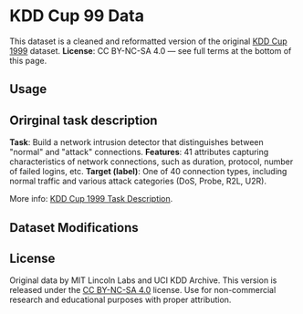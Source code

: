 # KDD Cup 99 Data

This dataset is a cleaned and reformatted version of the original [KDD Cup 1999](http://kdd.ics.uci.edu/databases/kddcup99/kddcup99.html) dataset.
**License**: CC BY-NC-SA 4.0 — see full terms at the bottom of this page.

## Usage

## Orirginal task description

**Task**: Build a network intrusion detector that distinguishes between "normal" and "attack" connections.
**Features**: 41 attributes capturing characteristics of network connections, such as duration, protocol, number of failed logins, etc.
**Target (label)**: One of 40 connection types, including normal traffic and various attack categories (DoS, Probe, R2L, U2R).

More info: [KDD Cup 1999 Task Description](https://kdd.ics.uci.edu/databases/kddcup99/task.html).

## Dataset Modifications

 

## License

Original data by MIT Lincoln Labs and UCI KDD Archive.
This version is released under the [CC BY-NC-SA 4.0](http://creativecommons.org/licenses/by-nc-sa/4.0/) license.
Use for non-commercial research and educational purposes with proper attribution.
